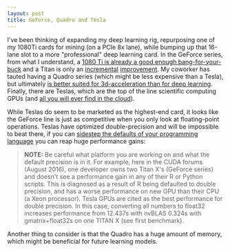 ```yaml
---
layout: post
title: GeForce, Quadro and Tesla
---
```


I've been thinking of expanding my deep learning rig, repurposing one of my 1080Ti cards for mining (on a PCIe 8x lane), while bumping up that 16-lane slot to a more "professional" deep learning card. In the GeForce series, from what I understand, a [1080 Ti is already a good enough bang-for-your-buck][compare] and a Titan is only an [incremental][in1] [improvement][in2]. My coworker has tauted having a Quadro series (which might be less expensive than a Tesla), but ultimately [is better suited for 3d-acceleration than for deep learning][so]. Finally, there are Teslas, which are the top of the line scientific computing GPUs (and [all you will ever find in the cloud][cloud]).

While Teslas do seem to be marketed as the highest-end card, it looks like the GeForce line is just as competitive when you only look at floating-point operations. Teslas have optimized double-precision and will be impossible to beat there, if you can [sidestep the defaults of your programming language][nvidia] you can reap huge performance gains:

> **NOTE:** Be careful what platform you are working on and what the default precision is in it. For example, here in the CUDA forums (August 2016), one developer owns two Titan X's (GeForce series) and doesn't see a performance gain in any of their R or Python scripts. This is diagnosed as a result of R being defaulted to double precision, and has a worse performance on new GPU than their CPU (a Xeon processor). Tesla GPUs are cited as the best performance for double precision. In this case, converting all numbers to float32 increases performance from 12.437s with nvBLAS 0.324s with gmatrix+float32s on one TITAN X (see first benchmark).

Another thing to consider is that the Quadro has a huge amount of memory, which might be beneficial for future learning models.

[compare]: http://timdettmers.com/2017/04/09/which-gpu-for-deep-learning/
[in1]: http://forums.fast.ai/t/1080ti-announced-beats-titan-x/1663
[in2]: https://www.pugetsystems.com/labs/hpc/TitanXp-vs-GTX1080Ti-for-Machine-Learning-937/
[so]: https://stackoverflow.com/questions/34715055/choosing-between-geforce-or-quadro-gpus-to-do-machine-learning-via-tensorflow/34715397#34715397
[cloud]: https://www.pcgamesn.com/nvidia-geforce-server
[nvidia]: https://devtalk.nvidia.com/default/topic/959375/cuda-programming-and-performance/performance-issues-with-cuda-and-python-r/1
